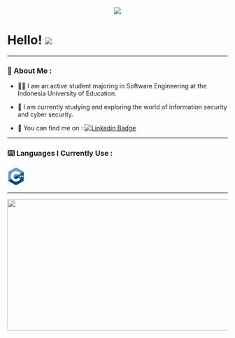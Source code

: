 <div id="header" align="center">
  <img src="https://media.giphy.com/media/L3Vca26EaTIEU/giphy.gif" width="150"/>
</div>
<h1>
  Hello!
  <img src="https://media.giphy.com/media/Qo2dupDib32rkTY4hX/giphy.gif" width="30px"/>
</h1>

---

### 📰 About Me :

- 👨‍🎓 I am an active student majoring in Software Engineering at the Indonesia University of Education.

- 🔐 I am currently studying and exploring the world of information security and cyber security.

- 💼 You can find me on : [![Linkedin Badge](https://img.shields.io/badge/-Ray-blue?style=flat&logo=Linkedin&logoColor=white)](https://www.linkedin.com/in/raymico-fuji-68a58726b)

---

### ⌨️ Languages I Currently Use :
<div>
  
  <img src="https://github.com/devicons/devicon/blob/master/icons/cplusplus/cplusplus-original.svg" title="C++" alt="C++" width="40" height="40"/>&nbsp;
</div>

---

  <img src="https://media.giphy.com/media/v1.Y2lkPTc5MGI3NjExMDYwOWM5YTc3NzliYzBhY2Y4MmRmYjc2ZDM4NWY3NjY0ZWExZmMxMCZjdD1n/Dh5q0sShxgp13DwrvG/giphy.gif" width="600" height="300"/>
</div>
